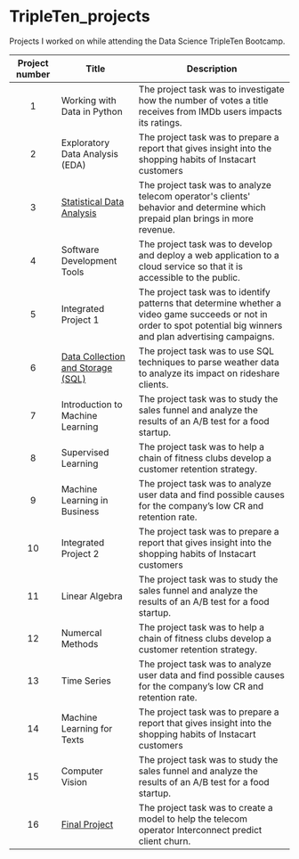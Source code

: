 # TripleTen_projects
Projects I worked on while attending the Data Science TripleTen Bootcamp.


| Project number | Title | Description |
| :-----------: | ----------- |----------- |
| 1 | Working with Data in Python | The project task was to investigate how the number of votes a title receives from IMDb users impacts its ratings. |
| 2 | Exploratory Data Analysis (EDA) | The project task was to prepare a report that gives insight into the shopping habits of Instacart customers |
| 3 | [Statistical Data Analysis](https://github.com/redumbre11a/Data_projects_TripleTen/tree/main/03-Statistical_Data_Analysis_project) | The project task was to analyze telecom operator's clients' behavior and determine which prepaid plan brings in more revenue.  |
| 4 | Software Development Tools | The project task was to develop and deploy a web application to a cloud service so that it is accessible to the public. |
| 5 | Integrated Project 1 | The project task was to identify patterns that determine whether a video game succeeds or not in order to spot potential big winners and plan advertising campaigns. |
| 6 | [Data Collection and Storage (SQL)](https://github.com/redumbre11a/Data_projects_TripleTen/tree/main/06-Data_Collection_and_Storage_SQL_project) | The project task was to use SQL techniques to parse weather data to analyze its impact on rideshare clients. |
| 7 | Introduction to Machine Learning | The project task was to study the sales funnel and analyze the results of an A/B test for a food startup. |
| 8 | Supervised Learning | The project task was to help a chain of fitness clubs develop a customer retention strategy. |
| 9 | Machine Learning in Business | The project task was to analyze user data and find possible causes for the company’s low CR and retention rate. |
| 10 | Integrated Project 2 | The project task was to prepare a report that gives insight into the shopping habits of Instacart customers |
| 11 | Linear Algebra | The project task was to study the sales funnel and analyze the results of an A/B test for a food startup. |
| 12 | Numercal Methods | The project task was to help a chain of fitness clubs develop a customer retention strategy. |
| 13 | Time Series | The project task was to analyze user data and find possible causes for the company’s low CR and retention rate. |
| 14 | Machine Learning for Texts | The project task was to prepare a report that gives insight into the shopping habits of Instacart customers |
| 15 | Computer Vision | The project task was to study the sales funnel and analyze the results of an A/B test for a food startup. |
| 16 | [Final Project](https://github.com/redumbre11a/Data_projects_TripleTen/tree/main/Final_Project) | The project task was to create a model to help the telecom operator Interconnect predict client churn. |
